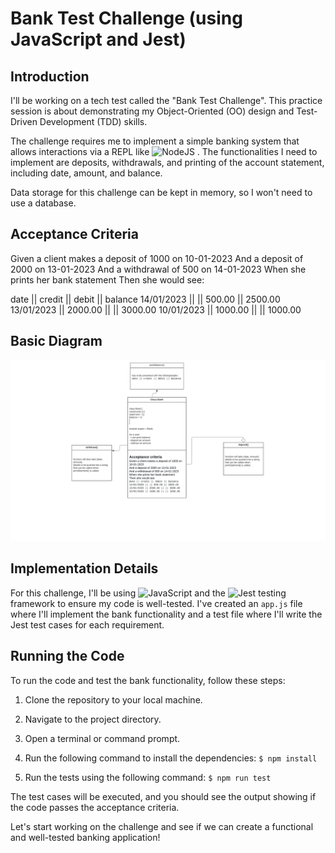 # Bank Test Challenge (using JavaScript and Jest)

## Introduction

I'll be working on a tech test called the "Bank Test Challenge". This practice session is about demonstrating my Object-Oriented (OO) design and Test-Driven Development (TDD) skills.

The challenge requires me to implement a simple banking system that allows interactions via a REPL like ![NodeJS](https://img.shields.io/badge/node.js-6DA55F?style=for-the-badge&logo=node.js&logoColor=white) . The functionalities I need to implement are deposits, withdrawals, and printing of the account statement, including date, amount, and balance.

Data storage for this challenge can be kept in memory, so I won't need to use a database.

## Acceptance Criteria

Given a client makes a deposit of 1000 on 10-01-2023
And a deposit of 2000 on 13-01-2023
And a withdrawal of 500 on 14-01-2023
When she prints her bank statement
Then she would see:

date || credit || debit || balance
14/01/2023 || || 500.00 || 2500.00
13/01/2023 || 2000.00 || || 3000.00
10/01/2023 || 1000.00 || || 1000.00

## Basic Diagram
![Alt text](image.png)


## Implementation Details

For this challenge, I'll be using ![JavaScript](https://img.shields.io/badge/javascript-%23323330.svg?style=for-the-badge&logo=javascript&logoColor=%23F7DF1E) and the ![Jest](https://img.shields.io/badge/jest-%23C21325.svg?style=for-the-badge&logo=jest&logoColor=white) testing framework to ensure my code is well-tested. I've created an `app.js` file where I'll implement the bank functionality and a test file where I'll write the Jest test cases for each requirement.


## Running the Code

To run the code and test the bank functionality, follow these steps:

1. Clone the repository to your local machine.
2. Navigate to the project directory.
3. Open a terminal or command prompt.
4. Run the following command to install the dependencies:
`$ npm install`

5. Run the tests using the following command:
`$ npm run test`

The test cases will be executed, and you should see the output showing if the code passes the acceptance criteria.

Let's start working on the challenge and see if we can create a functional and well-tested banking application!





